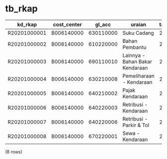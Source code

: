 tb_rkap
=======

|   kd_rkap    | cost_center |  gl_acc   |             uraian              | tahun_rkap | nilai_rkap  | status | kd_departemen |
|--------------|-------------|-----------|---------------------------------|------------|-------------|--------|---------------|
| R20201000001 | B006140000  | 630110000 | Suku Cadang                     | 2020       | 301000000   | Aktif  | DEP0001       |
| R20201000002 | B006140000  | 610220000 | Bahan Pembantu                  | 2020       | 51329267    | Aktif  | DEP0001       |
| R20201000003 | B006140000  | 690110010 | Lainnya - Bahan Bakar Kendaraan | 2020       | 4664101320  | Aktif  | DEP0001       |
| R20201000004 | B006140000  | 630210008 | Pemeliharaan - Kendaraan        | 2020       | 1107774718  | Aktif  | DEP0001       |
| R20201000005 | B006140000  | 640210002 | Pajak Kendaraan                 | 2020       | 274294680   | Aktif  | DEP0001       |
| R20201000006 | B006140000  | 640220003 | Retribusi - Kendaraan           | 2020       | 19216020    | Aktif  | DEP0001       |
| R20201000007 | B006140000  | 640220006 | Retribusi - Parkir & Tol        | 2020       | 216000000   | Aktif  | DEP0001       |
| R20201000008 | B006140000  | 670220001 | Sewa - Kendaraan                | 2020       | 21780569455 | Aktif  | DEP0001       |
(8 rows)

